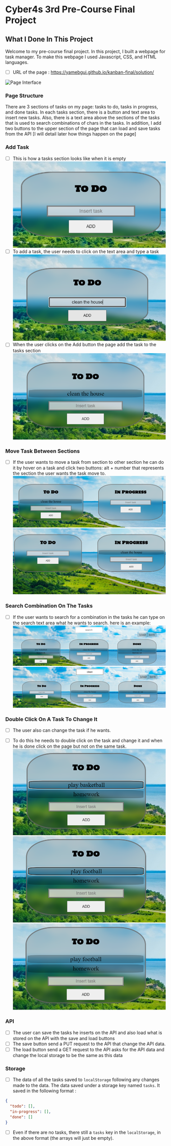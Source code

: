 # Cyber4s 3rd Pre-Course Final Project

## What I Done In This Project 

Welcome to my pre-course final project. In this project, I built a webpage for task manager. 
To make this webpage I used Javascript, CSS, and HTML languages. 
- [ ] URL of the page : https://yamebgui.github.io/kanban-final/solution/

![Page Interface](./screenshot.png)

### Page Structure

There are 3 sections of tasks on my page: tasks to do, tasks in progress, and done tasks. 
In each tasks section, there is a button and text area to insert new tasks. 
Also, there is a text area above the sections of the tasks that is used to search combinations of chars in the tasks.
In addition, I add two buttons to the upper section of the page that can load and save tasks from the API 
[I will detail later how things happen on the page]

### Add Task 
- [ ] This is how a tasks section looks like when it is empty
![example1](./example1.png)
- [ ] To add a task, the user needs to click on the text area and type a task
![example2](./example2.png)
- [ ] When the user clicks on the Add button the page add the task to the tasks section
![example3](./example3.png)

### Move Task Between Sections 
- [ ] If the user wants to move a task from section to other section he can do it by hover on a task and click two buttons: alt + number that represents the section the user wants the task move to. 
 ![example4](./example4.png)
 ![example5](./example5.png)
 
### Search Combination On The Tasks
- [ ] If the user wants to search for a combination in the tasks he can type on the search text area what he wants to search. here is an example: 
 ![example6](./example6.png)
 ![example7](./example7.png)

### Double Click On A Task To Change It
- [ ] The user also can change the task if he wants. 
- [ ] To do this he needs to double click on the task and change it and when he is done click on the page but not on the same task.
 ![example8](./example8.png)
 ![example9](./example9.png)
 ![example10](./example10.png)

 
### API 
- [ ] The user can save the tasks he inserts on the API and also load what is stored on the API with the save and load buttons
- [ ] The save button send a  PUT request to the API that change the API data. 
- [ ] The load button send a GET request to the API asks for the API data and change the local storage to be the same as this data

### Storage

- [ ] The data of all the tasks  saved to `localStorage` following any changes made to the data. The data  saved under a storage key named `tasks`. It saved in the following format :

```json
{
  "todo": [],
  "in-progress": [],
  "done": []
}
```

- [ ] Even if there are no tasks, there still a `tasks` key in the `localStorage`, in the above format (the arrays will just be empty).








